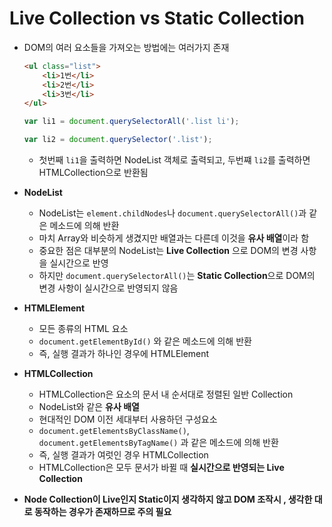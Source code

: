 # Live Collection vs Static Collection

- DOM의 여러 요소들을 가져오는 방법에는 여러가지 존재

  ```html
  <ul class="list">
      <li>1번</li>
      <li>2번</li>
      <li>3번</li>
  </ul>
  ```

  ```javascript
  var li1 = document.querySelectorAll('.list li');
  
  var li2 = document.querySelector('.list');
  ```

  - 첫번째 `li1`을 출력하면 NodeList 객체로 출력되고, 두번쨰 `li2`를 출력하면 HTMLCollection으로 반환됨

- **NodeList**
  - NodeList는 `element.childNodes`나 `document.querySelectorAll()`과 같은 메소드에 의해 반환
  - 마치 Array와 비슷하게 생겼지만 배열과는 다른데 이것을 **유사 배열**이라 함
  - 중요한 점은 대부분의 NodeList는 **Live Collection** 으로 DOM의 변경 사항을 실시간으로 반영
  - 하지만 `document.querySelectorAll()`는 **Static Collection**으로 DOM의 변경 사항이 실시간으로 반영되지 않음

- **HTMLElement**

  - 모든 종류의 HTML 요소
  - `document.getElementById()` 와 같은 메소드에 의해 반환
  - 즉, 실행 결과가 하나인 경우에 HTMLElement

- **HTMLCollection**
  
  - HTMLCollection은 요소의 문서 내 순서대로 정렬된 일반 Collection
  - NodeList와 같은 **유사 배열**
  - 현대적인 DOM 이전 세대부터 사용하던 구성요소
  - `document.getElementsByClassName()`, `document.getElementsByTagName()` 과 같은 메소드에 의해 반환
  - 즉, 실행 결과가 여럿인 경우 HTMLCollection
  - HTMLCollection은 모두 문서가 바뀔 때 **실시간으로 반영되는 Live Collection**
  
- **Node Collection이 Live인지 Static이지 생각하지 않고 DOM 조작시 , 생각한 대로 동작하는 경우가 존재하므로 주의 필요**